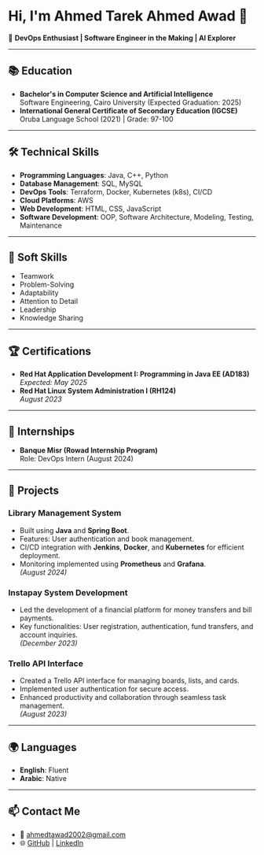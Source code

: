 # Hi, I'm Ahmed Tarek Ahmed Awad 👋

🌟 **DevOps Enthusiast | Software Engineer in the Making | AI Explorer**

---

## 📚 Education
- **Bachelor's in Computer Science and Artificial Intelligence**  
  Software Engineering, Cairo University (Expected Graduation: 2025)
- **International General Certificate of Secondary Education (IGCSE)**  
  Oruba Language School (2021) | Grade: 97-100

---

## 🛠️ Technical Skills
- **Programming Languages**: Java, C++, Python  
- **Database Management**: SQL, MySQL  
- **DevOps Tools**: Terraform, Docker, Kubernetes (k8s), CI/CD  
- **Cloud Platforms**: AWS  
- **Web Development**: HTML, CSS, JavaScript  
- **Software Development**: OOP, Software Architecture, Modeling, Testing, Maintenance  

---

## 🤝 Soft Skills
- Teamwork  
- Problem-Solving  
- Adaptability  
- Attention to Detail  
- Leadership  
- Knowledge Sharing  

---

## 🏆 Certifications
- **Red Hat Application Development I: Programming in Java EE (AD183)**  
  *Expected: May 2025*  
- **Red Hat Linux System Administration I (RH124)**  
  *August 2023*

---

## 💼 Internships
- **Banque Misr (Rowad Internship Program)**  
  Role: DevOps Intern (August 2024)

---

## 🚀 Projects
### **Library Management System**  
- Built using **Java** and **Spring Boot**.  
- Features: User authentication and book management.  
- CI/CD integration with **Jenkins**, **Docker**, and **Kubernetes** for efficient deployment.  
- Monitoring implemented using **Prometheus** and **Grafana**.  
*(August 2024)*

### **Instapay System Development**  
- Led the development of a financial platform for money transfers and bill payments.  
- Key functionalities: User registration, authentication, fund transfers, and account inquiries.  
*(December 2023)*

### **Trello API Interface**  
- Created a Trello API interface for managing boards, lists, and cards.  
- Implemented user authentication for secure access.  
- Enhanced productivity and collaboration through seamless task management.  
*(August 2023)*

---

## 🌍 Languages
- **English**: Fluent  
- **Arabic**: Native  

---

## 📫 Contact Me
- 📧 [ahmedtawad2002@gmail.com](mailto:ahmedtawad2002@gmail.com)  
- 🌐 [GitHub](https://github.com/Atarook) | [LinkedIn](https://www.linkedin.com/in/ahmed-tarek-968bb6268)  
